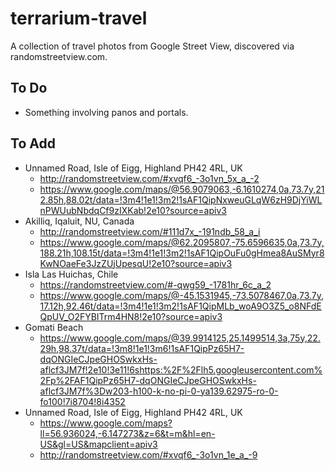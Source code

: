 # terrarium-travel
A collection of travel photos from Google Street View, discovered via randomstreetview.com.


## To Do
- Something involving panos and portals.

## To Add

- Unnamed Road, Isle of Eigg, Highland PH42 4RL, UK
  - http://randomstreetview.com/#xvqf6_-3o1vn_5x_a_-2
  - https://www.google.com/maps/@56.9079063,-6.1610274,0a,73.7y,212.85h,88.02t/data=!3m4!1e1!3m2!1sAF1QipNxweuGLqW6zH9DjYiWLnPWUubNbdqCf9zIXKab!2e10?source=apiv3
- Akilliq, Iqaluit, NU, Canada
  - http://randomstreetview.com/#111d7x_-191ndb_58_a_i
  - https://www.google.com/maps/@62.2095807,-75.6596635,0a,73.7y,188.21h,108.15t/data=!3m4!1e1!3m2!1sAF1QipOuFu0gHmea8AuSMyr8KwNOaeFe3JzZUjUpesqU!2e10?source=apiv3
- Isla Las Huichas, Chile
  - https://randomstreetview.com/#-qwg59_-1781hr_6c_a_2
  - https://www.google.com/maps/@-45.1531945,-73.5078467,0a,73.7y,17.12h,92.46t/data=!3m4!1e1!3m2!1sAF1QipMLb_woA9O3Z5_o8NFdEQpUV_O2FYBITrm4HN8!2e10?source=apiv3
- Gomati Beach
  - https://www.google.com/maps/@39.9914125,25.1499514,3a,75y,22.29h,98.37t/data=!3m8!1e1!3m6!1sAF1QipPz65H7-dqONGIeCJpeGHOSwkxHs-aflcf3JM7f!2e10!3e11!6shttps:%2F%2Flh5.googleusercontent.com%2Fp%2FAF1QipPz65H7-dqONGIeCJpeGHOSwkxHs-aflcf3JM7f%3Dw203-h100-k-no-pi-0-ya139.62975-ro-0-fo100!7i8704!8i4352
- Unnamed Road, Isle of Eigg, Highland PH42 4RL, UK
  - https://www.google.com/maps?ll=56.936024,-6.147273&z=6&t=m&hl=en-US&gl=US&mapclient=apiv3
  - http://randomstreetview.com/#xvqf6_-3o1vn_1e_a_-9

